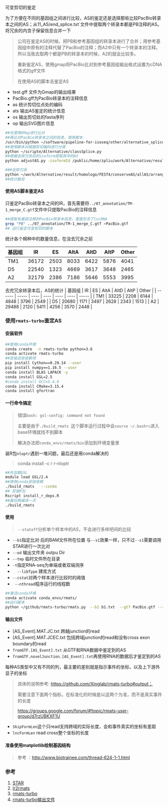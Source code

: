 可变剪切的鉴定

为了方便在不同的基因组之间进行比较，AS的鉴定还是选择那些比较PacBio转录本之间的AS；从11_AS/end_splice.txt`文件中提取两个转录本都是PB注释的AS。将冗余的内含子保留信息合并一下

> 公司在鉴定AS的时候，把PB和参考基因组的转录本进行了合并；用参考基因组中原有的注释代替了PacBio的注释；而A2中只有一个转录本的注释。所以当我去取两个都是PB的转录本的时候，A2的就会比较多。
>
> 重新鉴定AS，使用gmap将PacBio比对到参考基因组输出格式设置为cDNA格式的gff文件
>
> 在使用AS的脚本去鉴定AS

+ test.gff 文件为Gmap的输出结果
+ PacBio.gff为PacBio转录本的注释信息
+ as  统计剪切位点处的编码
+ ats  输出AS鉴定的统计信息
+ os 输出剪切处的fasta序列
+ op 输出SVG图片信息

```bash
##先使用GMap进行比对
##再比对PacBio转录本之间的信息，使用脚本
/usr/bin/python ~/software/pipeline-for-isoseq/other/alternative_splice.py -i ./test.gff -g ./PacBio.gtf  -f ~/work/Alternative/data/Ghirsutum_genome_HAU_v1.0/Ghirsutum_genome_HAU_v1.0.fasta -as -ats T -os  -t exon   -op -o /public/home/zpliu/work/Alternative/result/Gh_result/CO31_32_result/11_AS/alter_splice
##使用脚本对根据剪切编码进行分类
python ~/scripte/Alternative/classSplice.py
##根据去除冗余后的isoform提取其中的AS
python adjustAS.py -isoformId /public/home/zpliu/work/Alternative/result/homologo/FEST5/isoform/cdHit/A2_merge_isoform  -AS alter_splice2/111  -o test
```

```bash
###去除冗余
python ~/work/Alternative/result/homologo/FEST4/conserveAS/allAS/arrangeAS.py  -h
##统计数目
```

#### 使用AS脚本鉴定AS

只鉴定PacBio转录本之间的IR，首先需要将`../07_annotation/TM-1_merge_C.gtf`文件中只提取PacBio的注释信息

```bash
##提取有基因注释的PacBio转录本信息，里面包含了lncRNA
grep "PB" ../07_annotation/TM-1_merge_C.gtf >PacBio.gtf
## 运行鉴定可变剪切的脚本
```

统计各个棉种中的数量信息，在没去冗余之前

| 基因组 | IR    | ES   | AltA | AltD | AltP | Other |
| ------ | ----- | ---- | ---- | ---- | ---- | ----- |
| TM1    | 36172 | 2503 | 8033 | 6422 | 5876 | 4041  |
| D5     | 22540 | 1323 | 4669 | 3617 | 3648 | 2465  |
| A2     | 32179 | 2386 | 7186 | 5646 | 5553 | 3995  |

去完冗余转录本后，AS的统计
| 基因组 | IR    | ES   | AltA | AltD | AltP | Other |
| ------ | ----- | ---- | ---- | ---- | ---- | ----- |
| TM1    | 33225 | 2208 | 6144 | 4848 | 3796 | 2549  |
| D5     | 20680 | 1171 | 3497 | 2628 | 2343 | 1513  |
| A2     | 29488 | 2120 | 5411 | 4256 | 3570 | 2448  |

### 使用`rmats-turbo`鉴定AS 

#### 安装软件

```bash
##使用conda环境
conda create  -n rmats-turbo python=3.6
conda activate rmats-turbo
##安装这些依赖项
pip install Cython==0.29.14 --user
pip install numpy==1.16.5 --user
conda install BLAS LAPACK -y
conda install GSL=2.5
#conda install GCC=5.4.0
conda install CMake=3.15.4
conda install gfortran
```

#### 一行命令搞定

> 错误`bash: gsl-config: command not found`
>
> 主要是由于`./build_rmats `这个脚本运行过程中会`source ~/.bashrc`进入base环境就找不到脚本
>
> 解决办法把`conda_envs/rmats/bin`添加到环境变量里

装R包`nloptr`遇到一堆问题，最后还是用conda解决的

> conda install -c r r-nloptr

```bash
##先加载GSL
module load GSL/2.4
##使用conda安装依赖
./build_rmats   --conda
## 安装R包
Rscript install_r_deps.R
##最后再编译一次
./build_rmats 
```

#### 使用

> `--statoff`分析单个样本中的AS，不会进行多样吧间的比较

+ `--b1`指定比对·后的BAM文件所在位置 与`--s1`效果一样，只不过`--s1`需要调用STAR进行一次比对
+ `--od` 输出文件夹 outpu Dir
+ `--tmp` 临时文件所在目录
+ `-t`指定RNA-seq为单端或者双端测序
+ `  --libType` 建库方式
+ `--cstat`对两个样本进行比较时的阈值
+ ` --nthread`程序运行的线程数

```bash
##激活conda环境
conda activate conda_envs/rmats/
##运行脚本 
python ~/github/rmats-turbo/rmats.py  --b1 b1.txt  --gtf PacBio.gtf --readLength 150 -t paired --nthread 20 --od ./out --tmp ./tmp/ --statoff
```

#### 输出文件

+ [AS_Event].MAT.JC.txt  跨越junction的read
+ [AS_Event].MAT.JCEC.txt  包括跨域junction的read和没有cross exon boundary的read
+ `fromGTF.[AS_Event].txt` 从GTF和RNA数据中鉴定到的AS
+ `fromGTF.novelJunction.[AS_Event].txt`再使用RNA的数据后才鉴定到的AS

每种AS类型中又有不同的列，最主要的差别就是指示事件的坐标，以及上下游外显子的坐标

>  具体的说明参考: https://github.com/Xinglab/rmats-turbo#output；
>
> 需要注意下面两个指标，在标准化的时候是以这两个为准，而不是真实事件的长度
>
> https://groups.google.com/forum/#!topic/rmats-user-group/d7rzUBKXF1U

+ `SkipFormLen`这个只read支持跨域的实际长度，会和事件真实的坐标有差距
+ `lncFormLen` read cross整个坐标的长度



#### 准备使用matplotlib绘制基因结构

> 参考 ：http://www.biotrainee.com/thread-624-1-1.html



### 参考

1. [STAR](https://github.com/alexdobin/STAR)
2. [lr2rmats](https://github.com/Xinglab/lr2rmats)
3. [rmats-turbo](https://github.com/Xinglab/rmats-turbo/tree/v4.1.0)
4. [rmats-turbo输出文件](https://www.bioinfo-scrounger.com/archives/346/)

